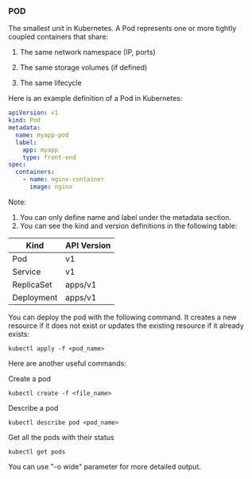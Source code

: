 ### POD

The smallest unit in Kubernetes. A Pod represents one or more tightly coupled containers that share:

1. The same network namespace (IP, ports)

2. The same storage volumes (if defined)

3. The same lifecycle

Here is an example definition of a Pod in Kubernetes:

```pod-definition.yaml
apiVersion: v1
kind: Pod
metadata: 
  name: myapp-pod
  label: 
    app: myapp
    type: front-end
spec:
  containers:
    - name: nginx-container
      image: nginx
```

Note: 
1. You can only define name and label under the metadata section.
2. You can see the kind and version definitions in the following table:

| Kind        | API Version |
|-------------|-------------|
| Pod         | v1          |
| Service     | v1          |
| ReplicaSet  | apps/v1     |
| Deployment  | apps/v1     |


You can deploy the pod with the following command. It creates a new resource if it does not exist or updates the existing resource if it already exists:

```code
kubectl apply -f <pod_name>
```

Here are another useful commands:

Create a pod
```code
kubectl create -f <file_name> 
```

Describe a pod
```code
kubectl describe pod <pod_name> 
```

Get all the pods with their status
```code
kubectl get pods 
```
You can use "-o wide" parameter for more detailed output.